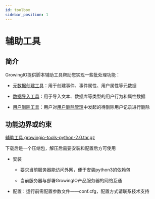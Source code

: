```yaml
---
id: toolbox
sidebar_position: 1
---
```


# 辅助工具

## 简介[](#jian-jie)

GrowingIO提供脚本辅助工具帮助您实现一些批处理功能：‌

* ​[元数据创建工具](../../developer-manual/toolbox/metadata-creator)：用于创建事件、事件属性、用户属性等元数据
    
* ​[数据导入工具](../../developer-manual/toolbox/dataimporter/data-importer)：用于导入文本、数据库等类型的用户行为和属性数据
    
* ​[用户删除工具](../../developer-manual/toolbox/user-delete-tool)：用户对[用户删除管理](../../product-manual/customer-data-platform/data-integration/user-del-management)中发起的待删除用户记录进行删除
    

## 功能边界或约束[](#gong-neng-bian-jie-huo-yue-shu)

[辅助工具 growingio-tools-python-2.0.tar.gz](/img/-M2qbZInaXgdm8kkNosp-MkVre90RrVHoeQ1PucH-MkVtL9rrDUvAg3av8ndgrowingio-tools-python-2.0.tar.gz)

下载后是一个压缩包，解压后需要安装和配置后方可使用

* 安装
    
    * 要求当前服务器能访问外网，便于安装python3的依赖包
        
    * 当前服务器与部署GrowingIO产品服务器的网络互通
        
* 配置：运行前需配置参数文件——conf.cfg，配置方式请联系技术支持
